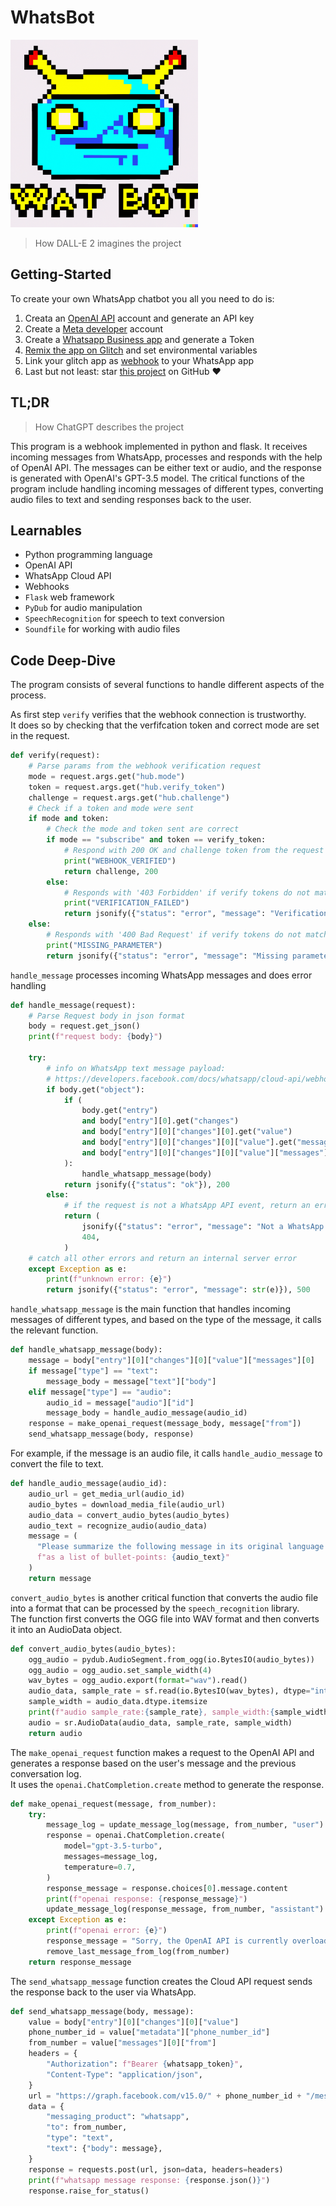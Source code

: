 # WhatsBot

<div align="left">
      <a href="https://www.youtube.com/shorts/zAwtykOesns">
         <img src="logo.png" height=300 width=300>
      </a>
</div>

> How DALL-E 2 imagines the project

## Getting-Started
To create your own WhatsApp chatbot you all you need to do is:
1. Creata an [OpenAI API](https://openai.com/product) account and generate an API key
2. Create a [Meta developer](https://developers.facebook.com/) account
3. Create a [Whatsapp Business app](https://developers.facebook.com/apps) and generate a Token
4. [Remix the app on Glitch](https://glitch.com/~whatsapp-openai-webhook-python) and set environmental variables
5. Link your glitch app as [webhook](https://developers.facebook.com/docs/whatsapp/cloud-api/guides/set-up-webhooks) to your WhatsApp app
6. Last but not least: star [this project](https://github.com/gustavz/whatsbot) on GitHub ❤️


## TL;DR

> How ChatGPT describes the project

This program is a webhook implemented in python and flask. It receives incoming messages from WhatsApp, processes and responds with the help of OpenAI API. The messages can be either text or audio, and the response is generated with OpenAI's GPT-3.5 model. The critical functions of the program include handling incoming messages of different types, converting audio files to text and sending responses back to the user.

## Learnables

- Python programming language
- OpenAI API
- WhatsApp Cloud API
- Webhooks
- `Flask` web framework
- `PyDub` for audio manipulation
- `SpeechRecognition` for speech to text conversion
- `Soundfile` for working with audio files

## Code Deep-Dive

The program consists of several functions to handle different aspects of the process.

As first step `verify` verifies that the webhook connection is trustworthy.<br>
It does so by checking that the verfifcation token and correct mode are set in the request.

```python
def verify(request):
    # Parse params from the webhook verification request
    mode = request.args.get("hub.mode")
    token = request.args.get("hub.verify_token")
    challenge = request.args.get("hub.challenge")
    # Check if a token and mode were sent
    if mode and token:
        # Check the mode and token sent are correct
        if mode == "subscribe" and token == verify_token:
            # Respond with 200 OK and challenge token from the request
            print("WEBHOOK_VERIFIED")
            return challenge, 200
        else:
            # Responds with '403 Forbidden' if verify tokens do not match
            print("VERIFICATION_FAILED")
            return jsonify({"status": "error", "message": "Verification failed"}), 403
    else:
        # Responds with '400 Bad Request' if verify tokens do not match
        print("MISSING_PARAMETER")
        return jsonify({"status": "error", "message": "Missing parameters"}), 400
```

`handle_message` processes incoming WhatsApp messages and does error handling

```python
def handle_message(request):
    # Parse Request body in json format
    body = request.get_json()
    print(f"request body: {body}")

    try:
        # info on WhatsApp text message payload:
        # https://developers.facebook.com/docs/whatsapp/cloud-api/webhooks/payload-examples#text-messages
        if body.get("object"):
            if (
                body.get("entry")
                and body["entry"][0].get("changes")
                and body["entry"][0]["changes"][0].get("value")
                and body["entry"][0]["changes"][0]["value"].get("messages")
                and body["entry"][0]["changes"][0]["value"]["messages"][0]
            ):
                handle_whatsapp_message(body)
            return jsonify({"status": "ok"}), 200
        else:
            # if the request is not a WhatsApp API event, return an error
            return (
                jsonify({"status": "error", "message": "Not a WhatsApp API event"}),
                404,
            )
    # catch all other errors and return an internal server error
    except Exception as e:
        print(f"unknown error: {e}")
        return jsonify({"status": "error", "message": str(e)}), 500
```

`handle_whatsapp_message` is the main function that handles incoming messages of different types, and based on the type of the message, it calls the relevant function.

```python
def handle_whatsapp_message(body):
    message = body["entry"][0]["changes"][0]["value"]["messages"][0]
    if message["type"] == "text":
        message_body = message["text"]["body"]
    elif message["type"] == "audio":
        audio_id = message["audio"]["id"]
        message_body = handle_audio_message(audio_id)
    response = make_openai_request(message_body, message["from"])
    send_whatsapp_message(body, response)
```

For example, if the message is an audio file, it calls `handle_audio_message` to convert the file to text.

```python
def handle_audio_message(audio_id):
    audio_url = get_media_url(audio_id)
    audio_bytes = download_media_file(audio_url)
    audio_data = convert_audio_bytes(audio_bytes)
    audio_text = recognize_audio(audio_data)
    message = (
      "Please summarize the following message in its original language "
      f"as a list of bullet-points: {audio_text}"
    )
    return message
```

`convert_audio_bytes` is another critical function that converts the audio file into a format that can be processed by the `speech_recognition` library.<br>
The function first converts the OGG file into WAV format and then converts it into an AudioData object.

```python
def convert_audio_bytes(audio_bytes):
    ogg_audio = pydub.AudioSegment.from_ogg(io.BytesIO(audio_bytes))
    ogg_audio = ogg_audio.set_sample_width(4)
    wav_bytes = ogg_audio.export(format="wav").read()
    audio_data, sample_rate = sf.read(io.BytesIO(wav_bytes), dtype="int32")
    sample_width = audio_data.dtype.itemsize
    print(f"audio sample_rate:{sample_rate}, sample_width:{sample_width}")
    audio = sr.AudioData(audio_data, sample_rate, sample_width)
    return audio
```

The `make_openai_request` function makes a request to the OpenAI API and generates a response based on the user's message and the previous conversation log.<br> 
It uses the `openai.ChatCompletion.create` method to generate the response.

```python
def make_openai_request(message, from_number):
    try:
        message_log = update_message_log(message, from_number, "user")
        response = openai.ChatCompletion.create(
            model="gpt-3.5-turbo",
            messages=message_log,
            temperature=0.7,
        )
        response_message = response.choices[0].message.content
        print(f"openai response: {response_message}")
        update_message_log(response_message, from_number, "assistant")
    except Exception as e:
        print(f"openai error: {e}")
        response_message = "Sorry, the OpenAI API is currently overloaded or offline. Please try again later."
        remove_last_message_from_log(from_number)
    return response_message
```

The `send_whatsapp_message` function creates the Cloud API request sends the response back to the user via WhatsApp.

```python
def send_whatsapp_message(body, message):
    value = body["entry"][0]["changes"][0]["value"]
    phone_number_id = value["metadata"]["phone_number_id"]
    from_number = value["messages"][0]["from"]
    headers = {
        "Authorization": f"Bearer {whatsapp_token}",
        "Content-Type": "application/json",
    }
    url = "https://graph.facebook.com/v15.0/" + phone_number_id + "/messages"
    data = {
        "messaging_product": "whatsapp",
        "to": from_number,
        "type": "text",
        "text": {"body": message},
    }
    response = requests.post(url, json=data, headers=headers)
    print(f"whatsapp message response: {response.json()}")
    response.raise_for_status()
```